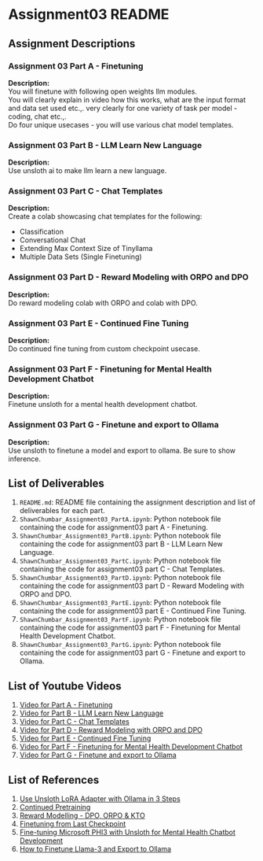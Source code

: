 # Assignment03 README

## Assignment Descriptions

### Assignment 03 Part A - Finetuning

**Description:**  
You will finetune with following open weights llm modules.  
You will clearly explain in video how this works, what are the input format and data set used etc.,. very clearly for one variety of task per model - coding, chat etc.,.  
Do four unique usecases - you will use various chat model templates.

### Assignment 03 Part B - LLM Learn New Language

**Description:**  
Use unsloth ai to make llm learn a new language.

### Assignment 03 Part C - Chat Templates

**Description:**  
Create a colab showcasing chat templates for the following:

- Classification
- Conversational Chat
- Extending Max Context Size of Tinyllama
- Multiple Data Sets (Single Finetuning)

### Assignment 03 Part D - Reward Modeling with ORPO and DPO

**Description:**  
Do reward modeling colab with ORPO and colab with DPO.

### Assignment 03 Part E - Continued Fine Tuning

**Description:**  
Do continued fine tuning from custom checkpoint usecase.

### Assignment 03 Part F - Finetuning for Mental Health Development Chatbot

**Description:**  
Finetune unsloth for a mental health development chatbot.

### Assignment 03 Part G - Finetune and export to Ollama

**Description:**  
Use unsloth to finetune a model and export to ollama. Be sure to show inference.

## List of Deliverables

1. `README.md`: README file containing the assignment description and list of deliverables for each part.
2. `ShawnChumbar_Assignment03_PartA.ipynb`: Python notebook file containing the code for assignment03 part A - Finetuning.
3. `ShawnChumbar_Assignment03_PartB.ipynb`: Python notebook file containing the code for assignment03 part B - LLM Learn New Language.
4. `ShawnChumbar_Assignment03_PartC.ipynb`: Python notebook file containing the code for assignment03 part C - Chat Templates.
5. `ShawnChumbar_Assignment03_PartD.ipynb`: Python notebook file containing the code for assignment03 part D - Reward Modeling with ORPO and DPO.
6. `ShawnChumbar_Assignment03_PartE.ipynb`: Python notebook file containing the code for assignment03 part E - Continued Fine Tuning.
7. `ShawnChumbar_Assignment03_PartF.ipynb`: Python notebook file containing the code for assignment03 part F - Finetuning for Mental Health Development Chatbot.
8. `ShawnChumbar_Assignment03_PartG.ipynb`: Python notebook file containing the code for assignment03 part G - Finetune and export to Ollama.

## List of Youtube Videos

1. [Video for Part A - Finetuning](www.youtube.com)  
2. [Video for Part B - LLM Learn New Language](www.youtube.com)  
3. [Video for Part C - Chat Templates](www.youtube.com)  
4. [Video for Part D - Reward Modeling with ORPO and DPO](www.youtube.com)  
5. [Video for Part E - Continued Fine Tuning](www.youtube.com)  
6. [Video for Part F - Finetuning for Mental Health Development Chatbot](www.youtube.com)  
7. [Video for Part G - Finetune and export to Ollama](www.youtube.com)

## List of References

1. [Use Unsloth LoRA Adapter with Ollama in 3 Steps](https://sarinsuriyakoon.medium.com/unsloth-lora-with-ollama-lightweight-solution-to-full-cycle-llm-development-edadb6d9e0f0)
2. [Continued Pretraining](https://docs.unsloth.ai/basics/continued-pretraining)
3. [Reward Modelling - DPO, ORPO & KTO](https://docs.unsloth.ai/basics/reward-modelling-dpo-orpo-and-kto)
4. [Finetuning from Last Checkpoint](https://docs.unsloth.ai/basics/finetuning-from-last-checkpoint)
5. [Fine-tuning Microsoft PHI3 with Unsloth for Mental Health Chatbot Development](https://medium.com/@mauryaanoop3/fine-tuning-microsoft-phi3-with-unsloth-for-mental-health-chatbot-development-ddea4e0c46e7)
6. [How to Finetune Llama-3 and Export to Ollama](https://docs.unsloth.ai/tutorials/how-to-finetune-llama-3-and-export-to-ollama)
